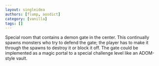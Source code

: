 ```yaml
---
layout: singleidea
authors: [flump, aosdict]
category: [vanilla]
tags: []
---
```

Special room that contains a demon gate in the center. This continually spawns monsters who try to defend the gate; the player has to make it through the spawns to destroy it or block it off. The gate could be implemented as a magic portal to a special challenge level like an ADOM-style vault.
